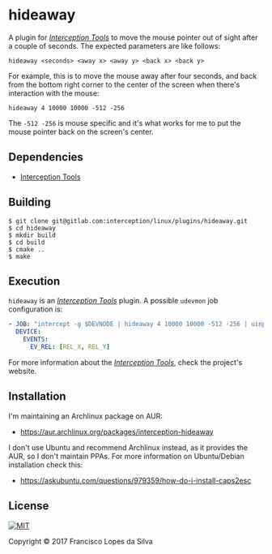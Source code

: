 # hideaway

A plugin for [_Interception Tools_][interception-tools] to move the mouse
pointer out of sight after a couple of seconds. The expected parameters are like
follows:

```
hideaway <seconds> <away x> <away y> <back x> <back y>
```

For example, this is to move the mouse away after four seconds, and back from
the bottom right corner to the center of the screen when there's interaction
with the mouse:

```
hideaway 4 10000 10000 -512 -256
```

The `-512 -256` is mouse specific and it's what works for me to put the mouse
pointer back on the screen's center.

## Dependencies

- [Interception Tools][interception-tools]

## Building

```
$ git clone git@gitlab.com:interception/linux/plugins/hideaway.git
$ cd hideaway
$ mkdir build
$ cd build
$ cmake ..
$ make
```

## Execution

`hideaway` is an [_Interception Tools_][interception-tools] plugin. A possible
`udevmon` job configuration is:

```yaml
- JOB: "intercept -g $DEVNODE | hideaway 4 10000 10000 -512 -256 | uinput -d $DEVNODE"
  DEVICE:
    EVENTS:
      EV_REL: [REL_X, REL_Y]

```

For more information about the [_Interception Tools_][interception-tools], check
the project's website.

## Installation

I'm maintaining an Archlinux package on AUR:

- <https://aur.archlinux.org/packages/interception-hideaway>

I don't use Ubuntu and recommend Archlinux instead, as it provides the AUR, so I
don't maintain PPAs. For more information on Ubuntu/Debian installation check
this:

- <https://askubuntu.com/questions/979359/how-do-i-install-caps2esc>

## License

<a href="https://gitlab.com/interception/linux/plugins/caps2esc/blob/master/LICENSE.md">
    <img src="https://upload.wikimedia.org/wikipedia/commons/thumb/0/0b/License_icon-mit-2.svg/120px-License_icon-mit-2.svg.png" alt="MIT">
</a>

Copyright © 2017 Francisco Lopes da Silva

[interception-tools]: https://gitlab.com/interception/linux/tools
